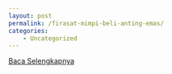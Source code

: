 ```yaml
---
layout: post
permalink: /firasat-mimpi-beli-anting-emas/
categories:
    - Uncategorized
---
```


[Baca Selengkapnya](/10)